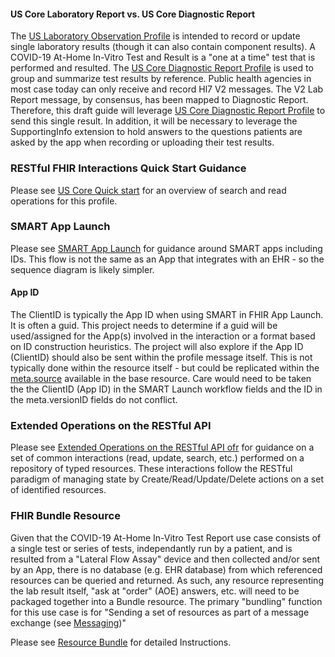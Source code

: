 #### US Core Laboratory Report vs. US Core Diagnostic Report

The [US Laboratory Observation Profile](http://hl7.org/fhir/us/core/StructureDefinition/us-core-observation-lab) is intended to record or update single laboratory results (though it can also contain component results). A COVID-19 At-Home In-Vitro Test and Result is a "one at a time" test that is performed and resulted.  The [US Core Diagnostic Report Profile](http://hl7.org/fhir/us/core/StructureDefinition/us-core-diagnosticreport-lab) is used to group and summarize test results by reference. Public health agencies in most case today can only receive and record Hl7 V2 messages. The V2 Lab Report message, by consensus, has been mapped to Diagnostic Report. Therefore, this draft guide will leverage [US Core Diagnostic Report Profile](http://hl7.org/fhir/us/core/StructureDefinition/us-core-diagnosticreport-lab) to send this single result. In addition, it will be necessary to leverage the SupportingInfo extension to hold answers to the questions patients are asked by the app when recording or uploading their test results.

### RESTful FHIR Interactions Quick Start Guidance
Please see [US Core Quick start](https://www.hl7.org/fhir/us/core/StructureDefinition-us-core-observation-lab.html#quick-start) for an overview of search and read operations for this profile.

### SMART App Launch
Please see [SMART App Launch](http://build.fhir.org/ig/HL7/smart-app-launch/) for guidance around SMART apps including IDs.
This flow is not the same as an App that integrates with an EHR - so the sequence diagram is likely simpler.

#### App ID
The ClientID is typically the App ID when using SMART in FHIR App Launch. It is often a guid. 
This project needs to determine if a guid will be used/assigned for the App(s) involved in the interaction or a format based on ID construction heuristics.
The project will also explore if the App ID (ClientID) should also be sent within the profile message itself. This is not typically done within the resource itself - but could be replicated within the [meta.source](https://www.hl7.org/fhir/resource.html#Meta) available in the base resource. Care would need to be taken the the ClientID (App ID) in the SMART Launch workflow fields and the ID in the meta.versionID fields do not conflict.

### Extended Operations on the RESTful API
Please see [Extended Operations on the RESTful API ofr](http://hl7.org/fhir/R4/operations.html) for guidance on a set of common interactions (read, update, search, etc.) performed on a repository of typed resources. These interactions follow the RESTful paradigm of managing state by Create/Read/Update/Delete actions on a set of identified resources.

### FHIR Bundle Resource
Given that the COVID-19 At-Home In-Vitro Test Report use case consists of a single test or series of tests, independantly run by a patient, and is resulted from a "Lateral Flow Assay" device and then collected and/or sent by an App, there is no database (e.g. EHR database) from which referenced resources can be queried and returned.  As such, any resource representing the lab result itself, "ask at "order" (AOE) answers, etc. will need to be packaged together into a Bundle resource. The primary "bundling" function for this use case is for "Sending a set of resources as part of a message exchange (see [Messaging](https://www.hl7.org/fhir/messaging.html))"

Please see [Resource Bundle](https://www.hl7.org/fhir/bundle.html) for detailed Instructions.
